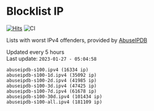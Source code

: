 # Blocklist IP

[![Hits](https://hits.seeyoufarm.com/api/count/incr/badge.svg?url=https%3A%2F%2Fgithub.com%2Fborestad%2Fblocklist-ip%2F&count_bg=%2379C83D&title_bg=%23555555&icon=&icon_color=%23E7E7E7&title=hits&edge_flat=false)](https://hits.seeyoufarm.com)  ![CI](https://img.shields.io/github/workflow/status/borestad/blocklist-ip/CI?style=flat-square)

Lists with worst IPv4 offenders, provided by [AbuseIPDB](https://www.abuseipdb.com/)

<!-- FOOTER-PLACEHOLDER -->
Updated every 5 hours<br>
Last update: `2023-01-27 - 05:04:58`
```
abuseipdb-s100.ipv4 (16334 ip)
abuseipdb-s100-1d.ipv4 (35092 ip)
abuseipdb-s100-2d.ipv4 (41985 ip)
abuseipdb-s100-3d.ipv4 (47425 ip)
abuseipdb-s100-7d.ipv4 (61678 ip)
abuseipdb-s100-30d.ipv4 (101434 ip)
abuseipdb-s100-all.ipv4 (181109 ip)
```
